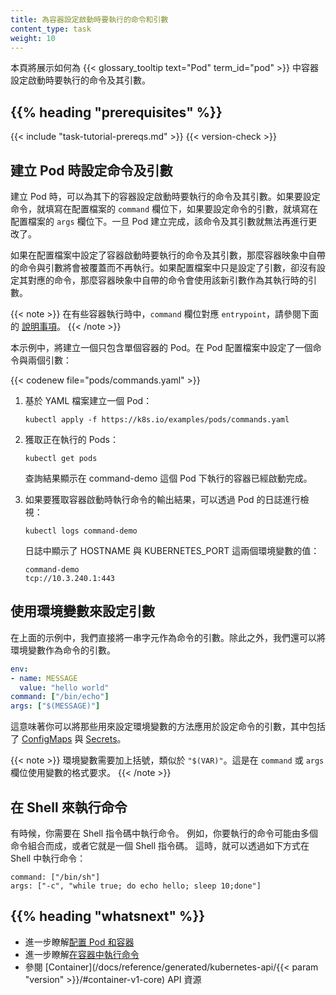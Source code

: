 ```yaml
---
title: 為容器設定啟動時要執行的命令和引數
content_type: task
weight: 10
---
```

<!--
title: Define a Command and Arguments for a Container
content_type: task
weight: 10
-->

<!-- overview -->

<!--
This page shows how to define commands and arguments when you run a container
in a {{< glossary_tooltip term_id="pod" >}}.
-->
本頁將展示如何為 {{< glossary_tooltip text="Pod" term_id="pod" >}} 
中容器設定啟動時要執行的命令及其引數。

## {{% heading "prerequisites" %}}

{{< include "task-tutorial-prereqs.md" >}} {{< version-check >}}

<!-- steps -->

<!--
## Define a command and arguments when you create a Pod

When you create a Pod, you can define a command and arguments for the
containers that run in the Pod. To define a command, include the `command`
field in the configuration file. To define arguments for the command, include
the `args` field in the configuration file. The command and arguments that
you define cannot be changed after the Pod is created.
-->
## 建立 Pod 時設定命令及引數

建立 Pod 時，可以為其下的容器設定啟動時要執行的命令及其引數。如果要設定命令，就填寫在配置檔案的 `command` 欄位下，如果要設定命令的引數，就填寫在配置檔案的 `args` 欄位下。一旦 Pod 建立完成，該命令及其引數就無法再進行更改了。

<!--
The command and arguments that you define in the configuration file
override the default command and arguments provided by the container image.
If you define args, but do not define a command, the default command is used
with your new arguments.
-->
如果在配置檔案中設定了容器啟動時要執行的命令及其引數，那麼容器映象中自帶的命令與引數將會被覆蓋而不再執行。如果配置檔案中只是設定了引數，卻沒有設定其對應的命令，那麼容器映象中自帶的命令會使用該新引數作為其執行時的引數。

<!--
The `command` field corresponds to `entrypoint` in some container runtimes. 
-->
{{< note >}}
在有些容器執行時中，`command` 欄位對應 `entrypoint`，請參閱下面的
[說明事項](#notes)。
{{< /note >}}

<!--
In this exercise, you create a Pod that runs one container. The configuration
file for the Pod defines a command and two arguments:
-->
本示例中，將建立一個只包含單個容器的 Pod。在 Pod 配置檔案中設定了一個命令與兩個引數：

{{< codenew file="pods/commands.yaml" >}}

<!--
1. Create a Pod based on the YAML configuration file:
-->
1. 基於 YAML 檔案建立一個 Pod：

   ```shell
   kubectl apply -f https://k8s.io/examples/pods/commands.yaml
   ```

<!--
1. List the running Pods:
-->
2. 獲取正在執行的 Pods：
	
   ```shell
   kubectl get pods
   ```

   <!--
   The output shows that the container that ran in the command-demo Pod has completed.
   -->
   查詢結果顯示在 command-demo 這個 Pod 下執行的容器已經啟動完成。

<!--
1. To see the output of the command that ran in the container, view the logs
from the Pod:
-->
3. 如果要獲取容器啟動時執行命令的輸出結果，可以透過 Pod 的日誌進行檢視：

   ```shell
   kubectl logs command-demo
   ```

   <!--
   The output shows the values of the HOSTNAME and KUBERNETES_PORT environment variables:
   -->
   日誌中顯示了 HOSTNAME 與 KUBERNETES_PORT 這兩個環境變數的值：
   
   ```
   command-demo
   tcp://10.3.240.1:443
   ```
	
<!--
## Use environment variables to define arguments

In the preceding example, you defined the arguments directly by
providing strings. As an alternative to providing strings directly,
you can define arguments by using environment variables:
-->
## 使用環境變數來設定引數

在上面的示例中，我們直接將一串字元作為命令的引數。除此之外，我們還可以將環境變數作為命令的引數。

```yaml
env:
- name: MESSAGE
  value: "hello world"
command: ["/bin/echo"]
args: ["$(MESSAGE)"]
```

<!--
This means you can define an argument for a Pod using any of
the techniques available for defining environment variables, including
[ConfigMaps](/docs/tasks/configure-pod-container/configure-pod-configmap/)
and
[Secrets](/docs/concepts/configuration/secret/).
-->
這意味著你可以將那些用來設定環境變數的方法應用於設定命令的引數，其中包括了
[ConfigMaps](/zh-cn/docs/tasks/configure-pod-container/configure-pod-configmap/) 與
[Secrets](/zh-cn/docs/concepts/configuration/secret/)。

<!--
The environment variable appears in parentheses, `"$(VAR)"`. This is
required for the variable to be expanded in the `command` or `args` field.
-->
{{< note >}}
環境變數需要加上括號，類似於 `"$(VAR)"`。這是在 `command` 或 `args` 欄位使用變數的格式要求。
{{< /note >}}

<!--
## Run a command in a shell

In some cases, you need your command to run in a shell. For example, your
command might consist of several commands piped together, or it might be a shell
script. To run your command in a shell, wrap it like this:
-->
## 在 Shell 來執行命令

有時候，你需要在 Shell 指令碼中執行命令。
例如，你要執行的命令可能由多個命令組合而成，或者它就是一個 Shell 指令碼。
這時，就可以透過如下方式在 Shell 中執行命令：

```shell
command: ["/bin/sh"]
args: ["-c", "while true; do echo hello; sleep 10;done"]
```


## {{% heading "whatsnext" %}}

<!--
* Learn more about [configuring pods and containers](/docs/tasks/).
* Learn more about [running commands in a container](/docs/tasks/debug/debug-application/get-shell-running-container/).
* See [Container](/docs/reference/generated/kubernetes-api/{{< param "version" >}}/#container-v1-core).
-->
* 進一步瞭解[配置 Pod 和容器](/zh-cn/docs/tasks/)
* 進一步瞭解[在容器中執行命令](/zh-cn/docs/tasks/debug/debug-application/get-shell-running-container/)
* 參閱 [Container](/docs/reference/generated/kubernetes-api/{{< param "version" >}}/#container-v1-core)
  API 資源
